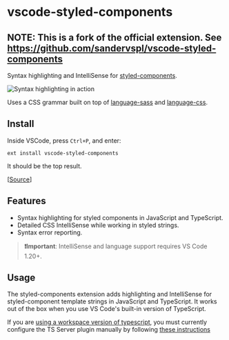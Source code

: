 # vscode-styled-components

## NOTE: This is a fork of the official extension. See https://github.com/sandervspl/vscode-styled-components

Syntax highlighting and IntelliSense for [styled-components](https://github.com/styled-components/styled-components).

![Syntax highlighting in action](demo.png)

Uses a CSS grammar built on top of [language-sass](https://github.com/atom/language-sass) and [language-css](https://github.com/atom/language-css).

## Install

Inside VSCode, press `Ctrl+P`, and enter:

```
ext install vscode-styled-components
```

It should be the top result.

[[Source](https://marketplace.visualstudio.com/items?itemName=jpoissonnier.vscode-styled-components)]

## Features

* Syntax highlighting for styled components in JavaScript and TypeScript.
* Detailed CSS IntelliSense while working in styled strings.
* Syntax error reporting.

> **❗Important**: IntelliSense and language support requires VS Code 1.20+.

## Usage
The styled-components extension adds highlighting and IntelliSense for styled-component template strings in JavaScript and TypeScript. It works out of the box when you use VS Code's built-in version of TypeScript.

If you are [using a workspace version of typescript](https://code.visualstudio.com/Docs/languages/typescript#_using-newer-typescript-versions), you must currently configure the TS Server plugin manually by following [these instructions](https://github.com/Microsoft/typescript-styled-plugin#usage)
